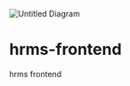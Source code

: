 ![Untitled Diagram](https://user-images.githubusercontent.com/78684394/124153606-45c21500-da9d-11eb-929b-31976d9351bf.png)
# hrms-frontend
hrms frontend

